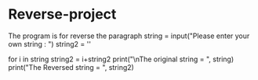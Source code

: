 # Reverse-project
The program is for reverse the paragraph
string = input("Please enter your own string : ")
string2 = ''

for i in string
string2 = i+string2
print("\nThe original string = ", string)
print("The Reversed string = ", string2)

